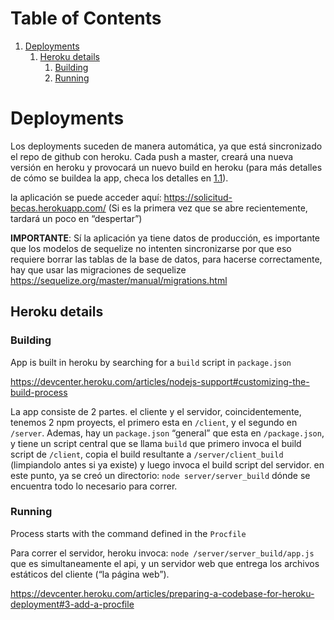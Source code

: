 # Table of Contents

1.  [Deployments](#org4bbe4cb)
    1.  [Heroku details](#org9d93557)
        1.  [Building](#orgc0f81cd)
        2.  [Running](#orgbf7dd49)

<a id="org4bbe4cb"></a>

# Deployments

Los deployments suceden de manera automática, ya que está sincronizado el repo
de github con heroku. Cada push a master, creará una nueva versión en heroku y
provocará un nuevo build en heroku (para más detalles de cómo se buildea la app,
checa los detalles en [1.1](#org9d93557)).

la aplicación se puede acceder aquí: <https://solicitud-becas.herokuapp.com/> (Si
es la primera vez que se abre recientemente, tardará un poco en &ldquo;despertar&rdquo;)

**IMPORTANTE**: Sí la aplicación ya tiene datos de producción, es importante que
los modelos de sequelize no intenten sincronizarse por que eso requiere borrar
las tablas de la base de datos, para hacerse correctamente, hay que usar las
migraciones de sequelize
<https://sequelize.org/master/manual/migrations.html>

<a id="org9d93557"></a>

## Heroku details

<a id="orgc0f81cd"></a>

### Building

App is built in heroku by searching for a `build` script in `package.json`

<https://devcenter.heroku.com/articles/nodejs-support#customizing-the-build-process>

La app consiste de 2 partes. el cliente y el servidor, coincidentemente, tenemos
2 npm proyects, el primero esta en `/client`, y el segundo en `/server`.
Ademas, hay un `package.json` &ldquo;general&rdquo; que esta en `/package.json`, y tiene un
script central que se llama `build` que primero invoca el build script de
`/client`, copia el build resultante a `/server/client_build` (limpiandolo antes
si ya existe) y luego invoca el build script del servidor. en este punto, ya se
creó un directorio: `node server/server_build` dónde se encuentra todo lo
necesario para correr.

<a id="orgbf7dd49"></a>

### Running

Process starts with the command defined in the `Procfile`

Para correr el servidor, heroku invoca: `node /server/server_build/app.js` que
es simultaneamente el api, y un servidor web que entrega los archivos estáticos
del cliente (&ldquo;la página web&rdquo;).

<https://devcenter.heroku.com/articles/preparing-a-codebase-for-heroku-deployment#3-add-a-procfile>
